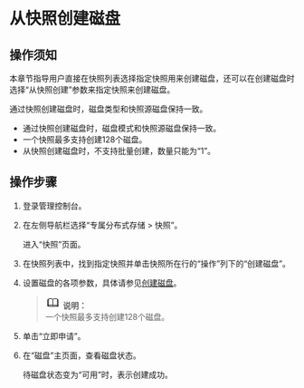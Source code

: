 # 从快照创建磁盘<a name="ZH-CN_TOPIC_0170873684"></a>

## 操作须知<a name="section217010"></a>

本章节指导用户直接在快照列表选择指定快照用来创建磁盘，还可以在创建磁盘时选择“从快照创建”参数来指定快照来创建磁盘。

通过快照创建磁盘时，磁盘类型和快照源磁盘保持一致。

-   通过快照创建磁盘时，磁盘模式和快照源磁盘保持一致。
-   一个快照最多支持创建128个磁盘。
-   从快照创建磁盘时，不支持批量创建，数量只能为“1”。

## 操作步骤<a name="section1953096"></a>

1.  登录管理控制台。
2.  在左侧导航栏选择“专属分布式存储 \> 快照”。

    进入“快照”页面。

3.  在快照列表中，找到指定快照并单击快照所在行的“操作”列下的“创建磁盘”。
4.  设置磁盘的各项参数，具体请参见[创建磁盘](https://support.huaweicloud.com/qs-dss/zh-cn_topic_0081592003.html)。

    >![](public_sys-resources/icon-note.gif) **说明：**   
    >一个快照最多支持创建128个磁盘。  

5.  单击“立即申请”。
6.  在“磁盘”主页面，查看磁盘状态。

    待磁盘状态变为“可用”时，表示创建成功。



